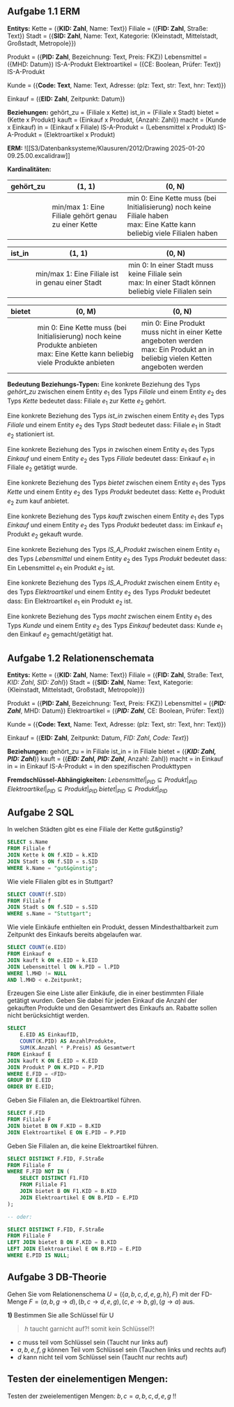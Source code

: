 ## Aufgabe 1.1 ERM

**Entitys:**
Kette = ({**KID: Zahl**, Name: Text})
Filiale = ({**FID: Zahl**, Straße: Text})
Stadt = ({**SID: Zahl**, Name: Text, Kategorie: {Kleinstadt, Mittelstadt, Großstadt, Metropole}})

Produkt = ({**PID: Zahl**, Bezeichnung: Text, Preis: FKZ})
Lebensmittel = ({MHD: Datum}) IS-A-Produkt
Elektroartikel = ({CE: Boolean, Prüfer: Text}) IS-A-Produkt

Kunde = ({**Code: Text**, Name: Text, Adresse: (plz: Text, str: Text, hnr: Text)})

Einkauf = ({**EID: Zahl**, Zeitpunkt: Datum})

**Beziehungen:**
gehört_zu = (Filiale x Kette)
ist_in = (Filiale x Stadt)
bietet = (Kette x Produkt)
kauft = (Einkauf x Produkt, {Anzahl: Zahl})
macht = (Kunde x Einkauf)
in = (Einkauf x Filiale)
IS-A-Produkt = (Lebensmittel x Produkt)
IS-A-Produkt = (Elektroartikel x Produkt)

**ERM:** ![[S3/Datenbanksysteme/Klausuren/2012/Drawing 2025-01-20 09.25.00.excalidraw]]

**Kardinalitäten:**

| gehört_zu | (1, 1)                                              | (0, N)                                                                                                                      |
| --------- | --------------------------------------------------- | --------------------------------------------------------------------------------------------------------------------------- |
|           | min/max 1: Eine Filiale gehört genau zu einer Kette | min 0: Eine Kette muss (bei Initialisierung) noch keine Filiale haben<br>max: Eine Katte kann beliebig viele Filialen haben |

| ist_in | (1, 1)                                           | (0, N)                                                                                                   |
| ------ | ------------------------------------------------ | -------------------------------------------------------------------------------------------------------- |
|        | min/max 1: Eine Filiale ist in genau einer Stadt | min 0: In einer Stadt muss keine Filiale sein<br>max: In einer Stadt können beliebig viele Filialen sein |

| bietet | (0, M)                                                                                                                              | (0, N)                                                                                                                           |
| ------ | ----------------------------------------------------------------------------------------------------------------------------------- | -------------------------------------------------------------------------------------------------------------------------------- |
|        | min 0: Eine Kette muss  (bei Initialisierung) noch keine Produkte anbieten<br>max: Eine Kette kann beliebig viele Produkte anbieten | min 0: Eine Produkt muss nicht in einer Kette angeboten werden<br>max: Ein Produkt an in beliebig vielen Ketten angeboten werden |

**Bedeutung Beziehungs-Typen:**
Eine konkrete Beziehung des Typs *gehört_zu* zwischen einem Entity $e_{1}$ des Typs *Filiale* und einem Entity $e_{2}$ des Typs *Kette* bedeutet dass: Filiale $e_{1}$ zur Kette $e_{2}$ gehört.

Eine konkrete Beziehung des Typs *ist_in* zwischen einem Entity $e_{1}$ des Typs *Filiale* und einem Entity $e_{2}$ des Typs *Stadt* bedeutet dass: Filiale $e_{1}$ in Stadt $e_{2}$ stationiert ist.

Eine konkrete Beziehung des Typs *in* zwischen einem Entity $e_{1}$ des Typs *Einkauf* und einem Entity $e_{2}$ des Typs *Filiale* bedeutet dass: Einkauf $e_{1}$ in Filiale $e_{2}$ getätigt wurde.

Eine konkrete Beziehung des Typs *bietet* zwischen einem Entity $e_{1}$ des Typs *Kette* und einem Entity $e_{2}$ des Typs *Produkt* bedeutet dass: Kette $e_{1}$ Produkt $e_{2}$ zum kauf anbietet.

Eine konkrete Beziehung des Typs *kauft* zwischen einem Entity $e_{1}$ des Typs *Einkauf* und einem Entity $e_{2}$ des Typs *Produkt* bedeutet dass: im Einkauf $e_{1}$ Produkt $e_{2}$ gekauft wurde.

Eine konkrete Beziehung des Typs *IS_A_Produkt* zwischen einem Entity $e_{1}$ des Typs *Lebensmittel* und einem Entity $e_{2}$ des Typs *Produkt* bedeutet dass: Ein Lebensmittel $e_{1}$ ein Produkt $e_{2}$ ist.

Eine konkrete Beziehung des Typs *IS_A_Produkt* zwischen einem Entity $e_{1}$ des Typs *Elektroartikel* und einem Entity $e_{2}$ des Typs *Produkt* bedeutet dass: Ein Elektroartikel $e_{1}$ ein Produkt $e_{2}$ ist.

Eine konkrete Beziehung des Typs *macht* zwischen einem Entity $e_{1}$ des Typs *Kunde* und einem Entity $e_{2}$ des Typs *Einkauf* bedeutet dass: Kunde $e_{1}$ den Einkauf $e_{2}$ gemacht/getätigt hat.

## Aufgabe 1.2 Relationenschemata

**Entitys:**
Kette = ({**KID: Zahl**, Name: Text})
Filiale = ({**FID: Zahl**, Straße: Text, *KID: Zahl*, *SID: Zahl*})
Stadt = ({**SID: Zahl**, Name: Text, Kategorie: {Kleinstadt, Mittelstadt, Großstadt, Metropole}})

Produkt = ({**PID: Zahl**, Bezeichnung: Text, Preis: FKZ})
Lebensmittel = ({***PID: Zahl***, MHD: Datum})
Elektroartikel = ({***PID: Zahl***, CE: Boolean, Prüfer: Text})

Kunde = ({**Code: Text**, Name: Text, Adresse: (plz: Text, str: Text, hnr: Text)})

Einkauf = ({**EID: Zahl**, Zeitpunkt: Datum, *FID: Zahl*, *Code: Text*})

**Beziehungen:**
gehört_zu = in Filiale
ist_in = in Filiale
bietet = ({***KID: Zahl, PID: Zahl***})
kauft = ({***EID: Zahl, PID: Zahl***, Anzahl: Zahl})
macht = in Einkauf
in = in Einkauf
IS-A-Produkt = in den spezifischen Produkttypen

**Fremdschlüssel-Abhängigkeiten:**
$Lebensmittel|_{PID} \subseteq Produkt|_{PID}$
$Elektroartikel|_{PID} \subseteq Produkt|_{PID}$
$bietet|_{PID} \subseteq Produkt|_{PID}$

## Aufgabe 2 SQL

In welchen Städten gibt es eine Filiale der Kette gut&günstig?
``` SQL
SELECT s.Name
FROM Filiale f
JOIN Kette k ON f.KID = k.KID
JOIN Stadt s ON f.SID = s.SID
WHERE k.Name = "gut&günstig";
```

Wie viele Filialen gibt es in Stuttgart?
``` SQL
SELECT COUNT(f.SID)
FROM Filiale f
JOIN Stadt s ON f.SID = s.SID
WHERE s.Name = "Stuttgart";
```

Wie viele Einkäufe enthielten ein Produkt, dessen Mindesthaltbarkeit zum Zeitpunkt des Einkaufs bereits abgelaufen war.
``` SQL
SELECT COUNT(e.EID)
FROM Einkauf e
JOIN kauft k ON e.EID = k.EID
JOIN Lebensmittel l ON k.PID = l.PID
WHERE l.MHD != NULL 
AND l.MHD < e.Zeitpunkt;
```

Erzeugen Sie eine Liste aller Einkäufe, die in einer bestimmten Filiale getätigt wurden. Geben Sie dabei für jeden Einkauf die Anzahl der gekauften Produkte und den Gesamtwert des Einkaufs an. Rabatte sollen nicht berücksichtigt werden.
```SQL
SELECT 
    E.EID AS EinkaufID,
    COUNT(K.PID) AS AnzahlProdukte,
    SUM(K.Anzahl * P.Preis) AS Gesamtwert
FROM Einkauf E
JOIN kauft K ON E.EID = K.EID
JOIN Produkt P ON K.PID = P.PID
WHERE E.FID = <FID>
GROUP BY E.EID
ORDER BY E.EID;
```

Geben Sie Filialen an, die Elektroartikel führen.
```SQL
SELECT F.FID
FROM Filiale F
JOIN bietet B ON F.KID = B.KID
JOIN Elektroartikel E ON E.PID = P.PID
```

Geben Sie Filialen an, die keine Elektroartikel führen.
```SQL
SELECT DISTINCT F.FID, F.Straße
FROM Filiale F
WHERE F.FID NOT IN (
    SELECT DISTINCT F1.FID
    FROM Filiale F1
    JOIN bietet B ON F1.KID = B.KID
    JOIN Elektroartikel E ON B.PID = E.PID
);

-- oder:

SELECT DISTINCT F.FID, F.Straße
FROM Filiale F
LEFT JOIN bietet B ON F.KID = B.KID
LEFT JOIN Elektroartikel E ON B.PID = E.PID
WHERE E.PID IS NULL;
```


## Aufgabe 3 DB-Theorie

Gehen Sie vom Relationenschema $U = (\{a, b, c, d, e, g, h\}, F)$ mit der FD-Menge $F = { (a, b, g → d), (b, c → d, e, g), (c, e → b, g), (g → a) }$ aus.

**1)**
Bestimmen Sie alle Schlüssel für U
> $h$ taucht garnicht auf?! somit kein Schlüssel?!

-  $c$ muss teil vom Schlüssel sein (Taucht nur links auf)
- $a,b,e,f,g$ können Teil vom Schlüssel sein (Tauchen links und rechts auf) 
- $d$ kann nicht teil vom Schlüssel sein (Taucht nur rechts auf)

Testen der einelementigen Mengen:
-
Testen der zweielementigen Mengen:
$b, c = a,b,c,d,e,g$ !!


